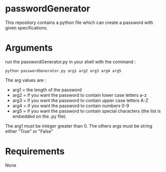 # passwordGenerator

This repository contains a python file which can create a password with given specifications.

# Arguments

run the passwordGenerator.py in your shell with the command :

`python passwordGenerator.py arg1 arg2 arg3 arg4 arg5` 

The arg values are :

<ul>
	<li>arg1 = the length of the password</li>
	<li>arg2 = if you want the password to contain lower case letters a-z</li>
	<li>arg3 = if you want the password to contain upper case letters A-Z</li>
	<li>arg4 = if you want the password to contain numbers 0-9</li>
	<li>arg5 = if you want the password to contain special characters (the list is embedded on the .py file)</li>
</ul>

The arg1 must be integer greater than 0.
The others args must be string either "True" or "False"


# Requirements

None
 
